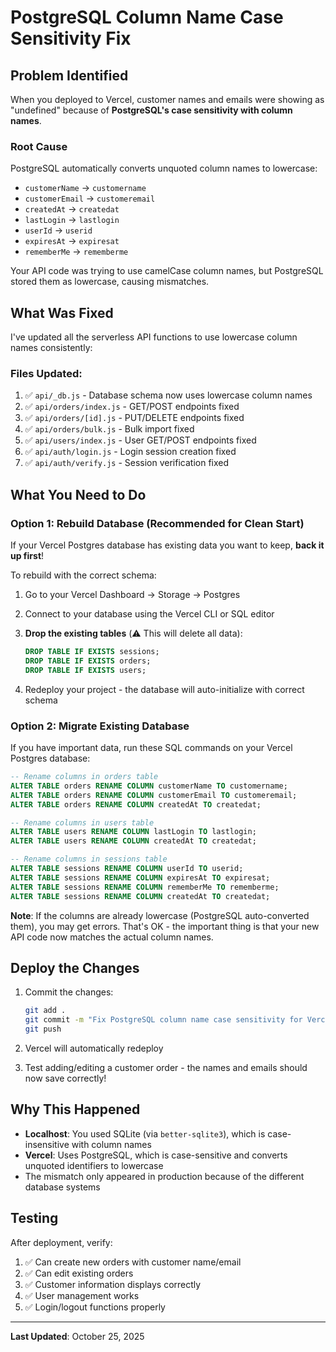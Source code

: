 # PostgreSQL Column Name Case Sensitivity Fix

## Problem Identified

When you deployed to Vercel, customer names and emails were showing as "undefined" because of **PostgreSQL's case sensitivity with column names**.

### Root Cause

PostgreSQL automatically converts unquoted column names to lowercase:
- `customerName` → `customername`
- `customerEmail` → `customeremail`
- `createdAt` → `createdat`
- `lastLogin` → `lastlogin`
- `userId` → `userid`
- `expiresAt` → `expiresat`
- `rememberMe` → `rememberme`

Your API code was trying to use camelCase column names, but PostgreSQL stored them as lowercase, causing mismatches.

## What Was Fixed

I've updated all the serverless API functions to use lowercase column names consistently:

### Files Updated:
1. ✅ `api/_db.js` - Database schema now uses lowercase column names
2. ✅ `api/orders/index.js` - GET/POST endpoints fixed
3. ✅ `api/orders/[id].js` - PUT/DELETE endpoints fixed
4. ✅ `api/orders/bulk.js` - Bulk import fixed
5. ✅ `api/users/index.js` - User GET/POST endpoints fixed
6. ✅ `api/auth/login.js` - Login session creation fixed
7. ✅ `api/auth/verify.js` - Session verification fixed

## What You Need to Do

### Option 1: Rebuild Database (Recommended for Clean Start)

If your Vercel Postgres database has existing data you want to keep, **back it up first**!

To rebuild with the correct schema:

1. Go to your Vercel Dashboard → Storage → Postgres
2. Connect to your database using the Vercel CLI or SQL editor
3. **Drop the existing tables** (⚠️ This will delete all data):
   ```sql
   DROP TABLE IF EXISTS sessions;
   DROP TABLE IF EXISTS orders;
   DROP TABLE IF EXISTS users;
   ```

4. Redeploy your project - the database will auto-initialize with correct schema

### Option 2: Migrate Existing Database

If you have important data, run these SQL commands on your Vercel Postgres database:

```sql
-- Rename columns in orders table
ALTER TABLE orders RENAME COLUMN customerName TO customername;
ALTER TABLE orders RENAME COLUMN customerEmail TO customeremail;
ALTER TABLE orders RENAME COLUMN createdAt TO createdat;

-- Rename columns in users table
ALTER TABLE users RENAME COLUMN lastLogin TO lastlogin;
ALTER TABLE users RENAME COLUMN createdAt TO createdat;

-- Rename columns in sessions table
ALTER TABLE sessions RENAME COLUMN userId TO userid;
ALTER TABLE sessions RENAME COLUMN expiresAt TO expiresat;
ALTER TABLE sessions RENAME COLUMN rememberMe TO rememberme;
ALTER TABLE sessions RENAME COLUMN createdAt TO createdat;
```

**Note**: If the columns are already lowercase (PostgreSQL auto-converted them), you may get errors. That's OK - the important thing is that your new API code now matches the actual column names.

## Deploy the Changes

1. Commit the changes:
   ```bash
   git add .
   git commit -m "Fix PostgreSQL column name case sensitivity for Vercel deployment"
   git push
   ```

2. Vercel will automatically redeploy

3. Test adding/editing a customer order - the names and emails should now save correctly!

## Why This Happened

- **Localhost**: You used SQLite (via `better-sqlite3`), which is case-insensitive with column names
- **Vercel**: Uses PostgreSQL, which is case-sensitive and converts unquoted identifiers to lowercase
- The mismatch only appeared in production because of the different database systems

## Testing

After deployment, verify:
1. ✅ Can create new orders with customer name/email
2. ✅ Can edit existing orders
3. ✅ Customer information displays correctly
4. ✅ User management works
5. ✅ Login/logout functions properly

---

**Last Updated**: October 25, 2025

